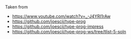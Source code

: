 Taken from

* https://www.youtube.com/watch?v=_-J4YRI1rAw
* https://github.com/joescii/type-prog
* https://github.com/joescii/type-prog-impress
* https://github.com/joescii/type-prog-ws/tree/tlist-5-soln
